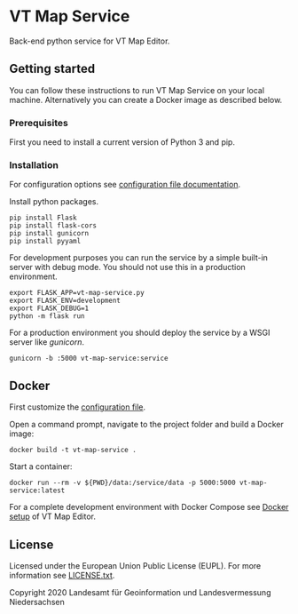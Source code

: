 # VT Map Service

Back-end python service for VT Map Editor.

## Getting started

You can follow these instructions to run VT Map Service on your local machine. Alternatively you can create a Docker image as described below.

### Prerequisites

First you need to install a current version of Python 3 and pip.

### Installation

For configuration options see [configuration file documentation](docs/configuration.adoc).

Install python packages.

```
pip install Flask
pip install flask-cors
pip install gunicorn
pip install pyyaml
```

For development purposes you can run the service by a simple built-in server with debug mode. You should not use this in a production environment.

```
export FLASK_APP=vt-map-service.py
export FLASK_ENV=development
export FLASK_DEBUG=1
python -m flask run
```

For a production environment you should deploy the service by a WSGI server like _gunicorn_.

```
gunicorn -b :5000 vt-map-service:service
``` 

## Docker

First customize the [configuration file](docs/configuration.adoc).

Open a command prompt, navigate to the project folder and build a Docker image:

```
docker build -t vt-map-service .
```

Start a container:

```
docker run --rm -v ${PWD}/data:/service/data -p 5000:5000 vt-map-service:latest
```

For a complete development environment with Docker Compose see [Docker setup](https://github.com/Basisvisualisierung/vt-map-editor/blob/master/docs/docker-setup.adoc) of VT Map Editor.

## License
Licensed under the European Union Public License (EUPL). For more information see [LICENSE.txt](LICENSE.txt).

Copyright 2020 Landesamt für Geoinformation und Landesvermessung Niedersachsen